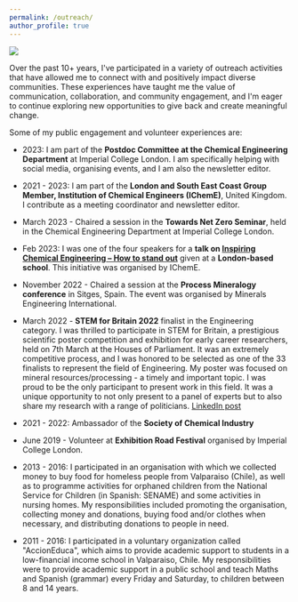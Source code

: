```yaml
---
permalink: /outreach/
author_profile: true
---
```

![](/_pages/3.png) 

Over the past 10+ years, I've participated in a variety of outreach activities that have allowed me to connect with and positively impact diverse communities. These experiences have taught me the value of communication, collaboration, and community engagement, and I'm eager to continue exploring new opportunities to give back and create meaningful change. 

Some of my public engagement and volunteer experiences are:

* 2023: I am part of the **Postdoc Committee at the Chemical Engineering Department** at Imperial College London. I am specifically helping with social media, organising events, and I am also the newsletter editor. 

* 2021 - 2023: I am part of the **London and South East Coast Group Member, Institution of Chemical Engineers (IChemE)**, United Kingdom. I contribute as a meeting coordinator and newsletter editor. 

* March 2023 - Chaired a session in the **Towards Net Zero Seminar**, held in the Chemical Engineering Department at Imperial College London. 

* Feb 2023: I was one of the four speakers for a **talk on [Inspiring Chemical Engineering – How to stand out](https://www.icheme.org/membership/communities/member-groups/london-and-south-east-coast-young-members/events/28-02-23-inspiring-chemical-engineering-how-to-stand-out/)** given at a **London-based school**. This initiative was organised by IChemE.

* November 2022 - Chaired a session at the **Process Mineralogy conference** in Sitges, Spain. The event was organised by Minerals Engineering International. 

* March 2022 - **STEM for Britain 2022** finalist in the Engineering category. I was thrilled to participate in STEM for Britain, a prestigious scientific poster competition and exhibition for early career researchers, held on 7th March at the Houses of Parliament. It was an extremely competitive process, and I was honored to be selected as one of the 33 finalists to represent the field of Engineering. My poster was focused on mineral resources/processing - a timely and important topic. I was proud to be the only participant to present work in this field. It was a unique opportunity to not only present to a panel of experts but to also share my research with a range of politicians. [LinkedIn post](https://www.linkedin.com/posts/paulinaquintanilla_outreach-activity-6907767055844831232-nrKf?utm_source=share&utm_medium=member_desktop)

* 2021 - 2022: Ambassador of the **Society of Chemical Industry** 

* June 2019 - Volunteer at **Exhibition Road Festival** organised by Imperial College London. 

* 2013 - 2016: I participated in an organisation with which we collected money to buy food for homeless people from Valparaiso (Chile), as well as to programme activities for orphaned children from the National Service for Children (in Spanish: SENAME) and some activities in nursing homes. My responsibilities included promoting the organisation, collecting money and donations, buying food and/or clothes when necessary, and distributing donations to people in need.

* 2011 - 2016: I participated in a voluntary organization called "AccionEduca", which aims to provide academic support to students in a low-financial income school in Valparaiso, Chile. My responsibilities were to provide academic support in a public school and teach Maths and Spanish (grammar) every Friday and Saturday, to children between 8 and 14 years.

